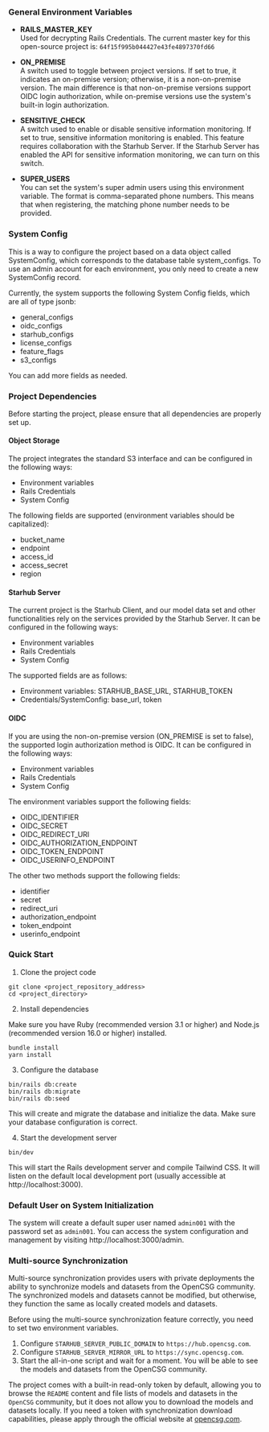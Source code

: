 ### General Environment Variables

- **RAILS_MASTER_KEY**  
Used for decrypting Rails Credentials. The current master key for this open-source project is: `64f15f995b044427e43fe4897370fd66`

- **ON_PREMISE**  
A switch used to toggle between project versions. If set to true, it indicates an on-premise version; otherwise, it is a non-on-premise version. The main difference is that non-on-premise versions support OIDC login authorization, while on-premise versions use the system's built-in login authorization.

- **SENSITIVE_CHECK**  
A switch used to enable or disable sensitive information monitoring. If set to true, sensitive information monitoring is enabled. This feature requires collaboration with the Starhub Server. If the Starhub Server has enabled the API for sensitive information monitoring, we can turn on this switch.

- **SUPER_USERS**  
You can set the system's super admin users using this environment variable. The format is comma-separated phone numbers. This means that when registering, the matching phone number needs to be provided.


### System Config

This is a way to configure the project based on a data object called SystemConfig, which corresponds to the database table system_configs. To use an admin account for each environment, you only need to create a new SystemConfig record.

Currently, the system supports the following System Config fields, which are all of type jsonb:

- general_configs
- oidc_configs
- starhub_configs
- license_configs
- feature_flags
- s3_configs  

You can add more fields as needed.

### Project Dependencies

Before starting the project, please ensure that all dependencies are properly set up.

#### Object Storage

The project integrates the standard S3 interface and can be configured in the following ways:

- Environment variables
- Rails Credentials
- System Config

The following fields are supported (environment variables should be capitalized):

- bucket_name
- endpoint
- access_id
- access_secret
- region

#### Starhub Server

The current project is the Starhub Client, and our model data set and other functionalities rely on the services provided by the Starhub Server. It can be configured in the following ways:

- Environment variables
- Rails Credentials
- System Config

The supported fields are as follows:

- Environment variables: STARHUB_BASE_URL, STARHUB_TOKEN
- Credentials/SystemConfig: base_url, token

#### OIDC

If you are using the non-on-premise version (ON_PREMISE is set to false), the supported login authorization method is OIDC. It can be configured in the following ways:

- Environment variables
- Rails Credentials
- System Config

The environment variables support the following fields:

- OIDC_IDENTIFIER
- OIDC_SECRET
- OIDC_REDIRECT_URI
- OIDC_AUTHORIZATION_ENDPOINT
- OIDC_TOKEN_ENDPOINT
- OIDC_USERINFO_ENDPOINT

The other two methods support the following fields:

- identifier
- secret
- redirect_uri
- authorization_endpoint
- token_endpoint
- userinfo_endpoint

### Quick Start

1. Clone the project code

```
git clone <project_repository_address>
cd <project_directory>
```

2. Install dependencies

Make sure you have Ruby (recommended version 3.1 or higher) and Node.js (recommended version 16.0 or higher) installed.

```
bundle install
yarn install
```

3. Configure the database

```
bin/rails db:create
bin/rails db:migrate
bin/rails db:seed
```

This will create and migrate the database and initialize the data. Make sure your database configuration is correct.

4. Start the development server

```
bin/dev
```

This will start the Rails development server and compile Tailwind CSS. It will listen on the default local development port (usually accessible at http://localhost:3000).

### Default User on System Initialization

The system will create a default super user named `admin001` with the password set as `admin001`. You can access the system configuration and management by visiting http://localhost:3000/admin.

### Multi-source Synchronization
Multi-source synchronization provides users with private deployments the ability to synchronize models and datasets from the OpenCSG community. The synchronized models and datasets cannot be modified, but otherwise, they function the same as locally created models and datasets.

Before using the multi-source synchronization feature correctly, you need to set two environment variables.

1. Configure `STARHUB_SERVER_PUBLIC_DOMAIN` to `https://hub.opencsg.com`.
2. Configure `STARHUB_SERVER_MIRROR_URL` to `https://sync.opencsg.com`.
3. Start the all-in-one script and wait for a moment. You will be able to see the models and datasets from the OpenCSG community.

The project comes with a built-in read-only token by default, allowing you to browse the `README` content and file lists of models and datasets in the `OpenCSG` community, but it does not allow you to download the models and datasets locally. If you need a token with synchronization download capabilities, please apply through the official website at [opencsg.com](https://opencsg.com).